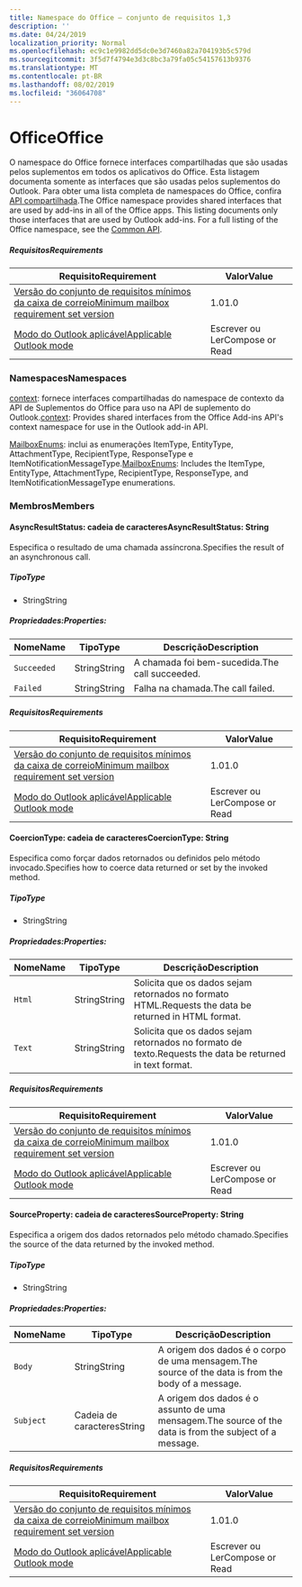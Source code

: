 ```yaml
---
title: Namespace do Office – conjunto de requisitos 1,3
description: ''
ms.date: 04/24/2019
localization_priority: Normal
ms.openlocfilehash: ec9c1e9982dd5dc0e3d7460a82a704193b5c579d
ms.sourcegitcommit: 3f5d7f4794e3d3c8bc3a79fa05c54157613b9376
ms.translationtype: MT
ms.contentlocale: pt-BR
ms.lasthandoff: 08/02/2019
ms.locfileid: "36064708"
---
```

# <a name="office"></a><span data-ttu-id="74c2a-102">Office</span><span class="sxs-lookup"><span data-stu-id="74c2a-102">Office</span></span>

<span data-ttu-id="74c2a-p101">O namespace do Office fornece interfaces compartilhadas que são usadas pelos suplementos em todos os aplicativos do Office. Esta listagem documenta somente as interfaces que são usadas pelos suplementos do Outlook. Para obter uma lista completa de namespaces do Office, confira [API compartilhada](/javascript/api/office).</span><span class="sxs-lookup"><span data-stu-id="74c2a-p101">The Office namespace provides shared interfaces that are used by add-ins in all of the Office apps. This listing documents only those interfaces that are used by Outlook add-ins. For a full listing of the Office namespace, see the [Common API](/javascript/api/office).</span></span>

##### <a name="requirements"></a><span data-ttu-id="74c2a-105">Requisitos</span><span class="sxs-lookup"><span data-stu-id="74c2a-105">Requirements</span></span>

|<span data-ttu-id="74c2a-106">Requisito</span><span class="sxs-lookup"><span data-stu-id="74c2a-106">Requirement</span></span>| <span data-ttu-id="74c2a-107">Valor</span><span class="sxs-lookup"><span data-stu-id="74c2a-107">Value</span></span>|
|---|---|
|[<span data-ttu-id="74c2a-108">Versão do conjunto de requisitos mínimos da caixa de correio</span><span class="sxs-lookup"><span data-stu-id="74c2a-108">Minimum mailbox requirement set version</span></span>](/office/dev/add-ins/reference/requirement-sets/outlook-api-requirement-sets)| <span data-ttu-id="74c2a-109">1.0</span><span class="sxs-lookup"><span data-stu-id="74c2a-109">1.0</span></span>|
|[<span data-ttu-id="74c2a-110">Modo do Outlook aplicável</span><span class="sxs-lookup"><span data-stu-id="74c2a-110">Applicable Outlook mode</span></span>](/outlook/add-ins/#extension-points)| <span data-ttu-id="74c2a-111">Escrever ou Ler</span><span class="sxs-lookup"><span data-stu-id="74c2a-111">Compose or Read</span></span>|

### <a name="namespaces"></a><span data-ttu-id="74c2a-112">Namespaces</span><span class="sxs-lookup"><span data-stu-id="74c2a-112">Namespaces</span></span>

<span data-ttu-id="74c2a-113">[context](office.context.md): fornece interfaces compartilhadas do namespace de contexto da API de Suplementos do Office para uso na API de suplemento do Outlook.</span><span class="sxs-lookup"><span data-stu-id="74c2a-113">[context](office.context.md): Provides shared interfaces from the Office Add-ins API's context namespace for use in the Outlook add-in API.</span></span>

<span data-ttu-id="74c2a-114">[MailboxEnums](/javascript/api/outlook/office.mailboxenums.attachmenttype?view=outlook-js-1.3): inclui as enumerações ItemType, EntityType, AttachmentType, RecipientType, ResponseType e ItemNotificationMessageType.</span><span class="sxs-lookup"><span data-stu-id="74c2a-114">[MailboxEnums](/javascript/api/outlook/office.mailboxenums.attachmenttype?view=outlook-js-1.3): Includes the ItemType, EntityType, AttachmentType, RecipientType, ResponseType, and ItemNotificationMessageType enumerations.</span></span>

### <a name="members"></a><span data-ttu-id="74c2a-115">Membros</span><span class="sxs-lookup"><span data-stu-id="74c2a-115">Members</span></span>

#### <a name="asyncresultstatus-string"></a><span data-ttu-id="74c2a-116">AsyncResultStatus: cadeia de caracteres</span><span class="sxs-lookup"><span data-stu-id="74c2a-116">AsyncResultStatus: String</span></span>

<span data-ttu-id="74c2a-117">Especifica o resultado de uma chamada assíncrona.</span><span class="sxs-lookup"><span data-stu-id="74c2a-117">Specifies the result of an asynchronous call.</span></span>

##### <a name="type"></a><span data-ttu-id="74c2a-118">Tipo</span><span class="sxs-lookup"><span data-stu-id="74c2a-118">Type</span></span>

*   <span data-ttu-id="74c2a-119">String</span><span class="sxs-lookup"><span data-stu-id="74c2a-119">String</span></span>

##### <a name="properties"></a><span data-ttu-id="74c2a-120">Propriedades:</span><span class="sxs-lookup"><span data-stu-id="74c2a-120">Properties:</span></span>

|<span data-ttu-id="74c2a-121">Nome</span><span class="sxs-lookup"><span data-stu-id="74c2a-121">Name</span></span>| <span data-ttu-id="74c2a-122">Tipo</span><span class="sxs-lookup"><span data-stu-id="74c2a-122">Type</span></span>| <span data-ttu-id="74c2a-123">Descrição</span><span class="sxs-lookup"><span data-stu-id="74c2a-123">Description</span></span>|
|---|---|---|
|`Succeeded`| <span data-ttu-id="74c2a-124">String</span><span class="sxs-lookup"><span data-stu-id="74c2a-124">String</span></span>|<span data-ttu-id="74c2a-125">A chamada foi bem-sucedida.</span><span class="sxs-lookup"><span data-stu-id="74c2a-125">The call succeeded.</span></span>|
|`Failed`| <span data-ttu-id="74c2a-126">String</span><span class="sxs-lookup"><span data-stu-id="74c2a-126">String</span></span>|<span data-ttu-id="74c2a-127">Falha na chamada.</span><span class="sxs-lookup"><span data-stu-id="74c2a-127">The call failed.</span></span>|

##### <a name="requirements"></a><span data-ttu-id="74c2a-128">Requisitos</span><span class="sxs-lookup"><span data-stu-id="74c2a-128">Requirements</span></span>

|<span data-ttu-id="74c2a-129">Requisito</span><span class="sxs-lookup"><span data-stu-id="74c2a-129">Requirement</span></span>| <span data-ttu-id="74c2a-130">Valor</span><span class="sxs-lookup"><span data-stu-id="74c2a-130">Value</span></span>|
|---|---|
|[<span data-ttu-id="74c2a-131">Versão do conjunto de requisitos mínimos da caixa de correio</span><span class="sxs-lookup"><span data-stu-id="74c2a-131">Minimum mailbox requirement set version</span></span>](/office/dev/add-ins/reference/requirement-sets/outlook-api-requirement-sets)| <span data-ttu-id="74c2a-132">1.0</span><span class="sxs-lookup"><span data-stu-id="74c2a-132">1.0</span></span>|
|[<span data-ttu-id="74c2a-133">Modo do Outlook aplicável</span><span class="sxs-lookup"><span data-stu-id="74c2a-133">Applicable Outlook mode</span></span>](/outlook/add-ins/#extension-points)| <span data-ttu-id="74c2a-134">Escrever ou Ler</span><span class="sxs-lookup"><span data-stu-id="74c2a-134">Compose or Read</span></span>|

#### <a name="coerciontype-string"></a><span data-ttu-id="74c2a-135">CoercionType: cadeia de caracteres</span><span class="sxs-lookup"><span data-stu-id="74c2a-135">CoercionType: String</span></span>

<span data-ttu-id="74c2a-136">Especifica como forçar dados retornados ou definidos pelo método invocado.</span><span class="sxs-lookup"><span data-stu-id="74c2a-136">Specifies how to coerce data returned or set by the invoked method.</span></span>

##### <a name="type"></a><span data-ttu-id="74c2a-137">Tipo</span><span class="sxs-lookup"><span data-stu-id="74c2a-137">Type</span></span>

*   <span data-ttu-id="74c2a-138">String</span><span class="sxs-lookup"><span data-stu-id="74c2a-138">String</span></span>

##### <a name="properties"></a><span data-ttu-id="74c2a-139">Propriedades:</span><span class="sxs-lookup"><span data-stu-id="74c2a-139">Properties:</span></span>

|<span data-ttu-id="74c2a-140">Nome</span><span class="sxs-lookup"><span data-stu-id="74c2a-140">Name</span></span>| <span data-ttu-id="74c2a-141">Tipo</span><span class="sxs-lookup"><span data-stu-id="74c2a-141">Type</span></span>| <span data-ttu-id="74c2a-142">Descrição</span><span class="sxs-lookup"><span data-stu-id="74c2a-142">Description</span></span>|
|---|---|---|
|`Html`| <span data-ttu-id="74c2a-143">String</span><span class="sxs-lookup"><span data-stu-id="74c2a-143">String</span></span>|<span data-ttu-id="74c2a-144">Solicita que os dados sejam retornados no formato HTML.</span><span class="sxs-lookup"><span data-stu-id="74c2a-144">Requests the data be returned in HTML format.</span></span>|
|`Text`| <span data-ttu-id="74c2a-145">String</span><span class="sxs-lookup"><span data-stu-id="74c2a-145">String</span></span>|<span data-ttu-id="74c2a-146">Solicita que os dados sejam retornados no formato de texto.</span><span class="sxs-lookup"><span data-stu-id="74c2a-146">Requests the data be returned in text format.</span></span>|

##### <a name="requirements"></a><span data-ttu-id="74c2a-147">Requisitos</span><span class="sxs-lookup"><span data-stu-id="74c2a-147">Requirements</span></span>

|<span data-ttu-id="74c2a-148">Requisito</span><span class="sxs-lookup"><span data-stu-id="74c2a-148">Requirement</span></span>| <span data-ttu-id="74c2a-149">Valor</span><span class="sxs-lookup"><span data-stu-id="74c2a-149">Value</span></span>|
|---|---|
|[<span data-ttu-id="74c2a-150">Versão do conjunto de requisitos mínimos da caixa de correio</span><span class="sxs-lookup"><span data-stu-id="74c2a-150">Minimum mailbox requirement set version</span></span>](/office/dev/add-ins/reference/requirement-sets/outlook-api-requirement-sets)| <span data-ttu-id="74c2a-151">1.0</span><span class="sxs-lookup"><span data-stu-id="74c2a-151">1.0</span></span>|
|[<span data-ttu-id="74c2a-152">Modo do Outlook aplicável</span><span class="sxs-lookup"><span data-stu-id="74c2a-152">Applicable Outlook mode</span></span>](/outlook/add-ins/#extension-points)| <span data-ttu-id="74c2a-153">Escrever ou Ler</span><span class="sxs-lookup"><span data-stu-id="74c2a-153">Compose or Read</span></span>|

#### <a name="sourceproperty-string"></a><span data-ttu-id="74c2a-154">SourceProperty: cadeia de caracteres</span><span class="sxs-lookup"><span data-stu-id="74c2a-154">SourceProperty: String</span></span>

<span data-ttu-id="74c2a-155">Especifica a origem dos dados retornados pelo método chamado.</span><span class="sxs-lookup"><span data-stu-id="74c2a-155">Specifies the source of the data returned by the invoked method.</span></span>

##### <a name="type"></a><span data-ttu-id="74c2a-156">Tipo</span><span class="sxs-lookup"><span data-stu-id="74c2a-156">Type</span></span>

*   <span data-ttu-id="74c2a-157">String</span><span class="sxs-lookup"><span data-stu-id="74c2a-157">String</span></span>

##### <a name="properties"></a><span data-ttu-id="74c2a-158">Propriedades:</span><span class="sxs-lookup"><span data-stu-id="74c2a-158">Properties:</span></span>

|<span data-ttu-id="74c2a-159">Nome</span><span class="sxs-lookup"><span data-stu-id="74c2a-159">Name</span></span>| <span data-ttu-id="74c2a-160">Tipo</span><span class="sxs-lookup"><span data-stu-id="74c2a-160">Type</span></span>| <span data-ttu-id="74c2a-161">Descrição</span><span class="sxs-lookup"><span data-stu-id="74c2a-161">Description</span></span>|
|---|---|---|
|`Body`| <span data-ttu-id="74c2a-162">String</span><span class="sxs-lookup"><span data-stu-id="74c2a-162">String</span></span>|<span data-ttu-id="74c2a-163">A origem dos dados é o corpo de uma mensagem.</span><span class="sxs-lookup"><span data-stu-id="74c2a-163">The source of the data is from the body of a message.</span></span>|
|`Subject`| <span data-ttu-id="74c2a-164">Cadeia de caracteres</span><span class="sxs-lookup"><span data-stu-id="74c2a-164">String</span></span>|<span data-ttu-id="74c2a-165">A origem dos dados é o assunto de uma mensagem.</span><span class="sxs-lookup"><span data-stu-id="74c2a-165">The source of the data is from the subject of a message.</span></span>|

##### <a name="requirements"></a><span data-ttu-id="74c2a-166">Requisitos</span><span class="sxs-lookup"><span data-stu-id="74c2a-166">Requirements</span></span>

|<span data-ttu-id="74c2a-167">Requisito</span><span class="sxs-lookup"><span data-stu-id="74c2a-167">Requirement</span></span>| <span data-ttu-id="74c2a-168">Valor</span><span class="sxs-lookup"><span data-stu-id="74c2a-168">Value</span></span>|
|---|---|
|[<span data-ttu-id="74c2a-169">Versão do conjunto de requisitos mínimos da caixa de correio</span><span class="sxs-lookup"><span data-stu-id="74c2a-169">Minimum mailbox requirement set version</span></span>](/office/dev/add-ins/reference/requirement-sets/outlook-api-requirement-sets)| <span data-ttu-id="74c2a-170">1.0</span><span class="sxs-lookup"><span data-stu-id="74c2a-170">1.0</span></span>|
|[<span data-ttu-id="74c2a-171">Modo do Outlook aplicável</span><span class="sxs-lookup"><span data-stu-id="74c2a-171">Applicable Outlook mode</span></span>](/outlook/add-ins/#extension-points)| <span data-ttu-id="74c2a-172">Escrever ou Ler</span><span class="sxs-lookup"><span data-stu-id="74c2a-172">Compose or Read</span></span>|
